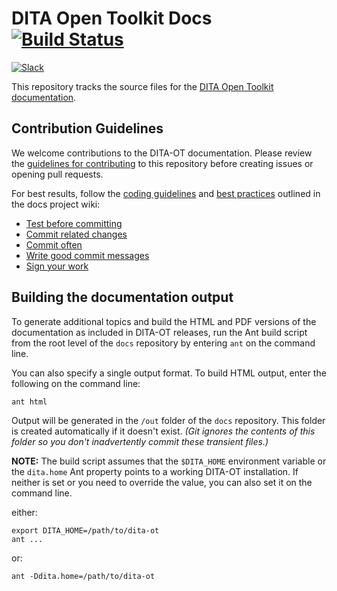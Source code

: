 # DITA Open Toolkit Docs [![Build Status][1]](http://travis-ci.org/dita-ot/docs)
[![Slack][2]](http://slack.dita-ot.org/)

This repository tracks the source files for the [DITA Open Toolkit documentation][3].

## Contribution Guidelines

We welcome contributions to the DITA-OT documentation. Please review the [guidelines for contributing][4] to this repository before creating issues or opening pull requests.

For best results, follow the [coding guidelines][5] and [best practices][6] outlined in the docs project wiki:

* [Test before committing][7]
* [Commit related changes][8]
* [Commit often][9]
* [Write good commit messages][10]
* [Sign your work][11]

## Building the documentation output

To generate additional topics and build the HTML and PDF versions of the documentation as included in DITA-OT releases, run the Ant build script from the root level of the `docs` repository by entering `ant` on the command line.

You can also specify a single output format. To build HTML output, enter the following on the command line:

    ant html

Output will be generated in the `/out` folder of the `docs` repository. This folder is created automatically if it doesn't exist. _(Git ignores the contents of this folder so you don't inadvertently commit these transient files.)_

**NOTE:** The build script assumes that the `$DITA_HOME` environment variable or the `dita.home` Ant property points to a working DITA-OT installation. If neither is set or you need to override the value, you can also set it on the command line.

either:

    export DITA_HOME=/path/to/dita-ot
    ant ...

or:

    ant -Ddita.home=/path/to/dita-ot


[1]: https://travis-ci.org/dita-ot/docs.svg?branch=develop
[2]: http://slack.dita-ot.org/badge.svg
[3]: http://www.dita-ot.org/dev/
[4]: CONTRIBUTING.md
[5]: https://github.com/dita-ot/docs/wiki/Coding-guidelines
[6]: https://github.com/dita-ot/docs/wiki/Git-workflow#best-practices
[7]: https://github.com/dita-ot/docs/wiki/Git-workflow#test-before-committing
[8]: https://github.com/dita-ot/docs/wiki/Git-workflow#commit-related-changes
[9]: https://github.com/dita-ot/docs/wiki/Git-workflow#commit-often
[10]: https://github.com/dita-ot/docs/wiki/Git-workflow#writing-good-commit-messages
[11]: http://www.dita-ot.org/DCO
